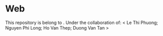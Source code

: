# Web
This repository is belong to <Luong Tuan Duong>.
Under the collaboration of: 
< Le Thi Phuong; Nguyen Phi Long; Ho Van Thep; Duong Van Tan > 
